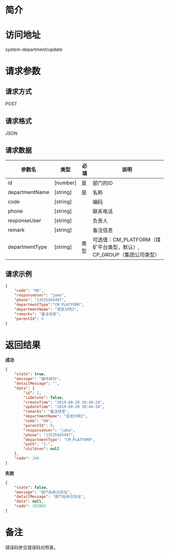 # 简介

# 访问地址
system-department/update

# 请求参数

## 请求方式
POST

## 请求格式
JSON

## 请求数据
|参数名|类型|必填|说明|
|-|-|-|-|
|id|[number]|是|部门的ID|
|departmentName|[string]|是|名称|
|code|[string]||编码|
|phone|[string]||联系电话|
|responseUser|[string]||负责人|
|remark|[string]||备注信息|
|departmentType|[string]|类型|可选值：CM_PLATFORM（煤矿平台类型，默认）, CP_GROUP（集团公司类型）|
## 请求示例
```json
{
    "code": "00",
    "responseUser": "jake",
    "phone": "13535565497",
    "departmentType":"CM_PLATFORM",
    "departmentName": "信息分院2",
    "remarks": "备注信息",
    "parentId": 0
}
```

# 返回结果
**成功**
```json
{
    "state": true,
    "message": "操作成功",
    "detailMessage": "",
    "data": {
        "id": 2,
        "isDelete": false,
        "createTime": "2019-08-20 10:44:24",
        "updateTime": "2019-08-20 10:44:24",
        "remarks": "备注信息",
        "departmentName": "信息分院2",
        "code": "00",
        "parentId": 0,
        "responseUser": "jake",
        "phone": "13535565497",
        "departmentType": "CM_PLATFORM",
        "path": "2-",
        "children": null
    },
    "code": 200
}
```

**失败**
```json
{
    "state": false,
    "message": "部门名称已存在",
    "detailMessage": "部门名称已存在",
    "data": null,
    "code": 102002
}
```

# 备注
错误码参见错误码对照表。